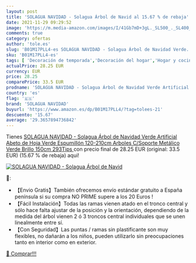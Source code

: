 ```yaml
---
layout: post
title: 'SOLAGUA NAVIDAD - Solagua Árbol de Navid al 15.67 % de rebaja'
date: 2021-11-29 09:29:52
image: 'https://m.media-amazon.com/images/I/41Gb7mD+3gL._SL500_._SL400_.jpg'
comments: true
category: ofertas
author: 'tole.es'
slug: 'B01M17PLL4-es SOLAGUA NAVIDAD - Solagua Árbol de Navidad Verde...'
sku: 'B01M17PLL4-es'
tags: [ 'Decoración de temporada','Decoración del hogar','Hogar y cocina','navidad','solagua navidad','Árboles de navidad', ]
actualPrice: 28.25 EUR
currency: EUR
price: 28.25
comparePrice: 33.5 EUR
prodname: 'SOLAGUA NAVIDAD - Solagua Árbol de Navidad Verde Artificial Abeto de Hoja Verde Espumillón 120-210cm Arboles C/Soporte Metálico  Verde Brillo  150cm 293Tips '
country: 'es'
flag: '🇪🇸'
brand: 'SOLAGUA NAVIDAD'
buyurl: 'https://www.amazon.es/dp/B01M17PLL4/?tag=tolees-21'
descuento: '15.67'
average: '29.3657894736842'
---
```


Tienes [SOLAGUA NAVIDAD - Solagua Árbol de Navidad Verde Artificial Abeto de Hoja Verde Espumillón 120-210cm Arboles C/Soporte Metálico  Verde Brillo  150cm 293Tips ](https://www.amazon.es/dp/B01M17PLL4/?tag=tolees-21) con precio final de  28.25 EUR (original: 33.5 EUR) (15.67 %  de rebaja) aqui!

[![SOLAGUA NAVIDAD - Solagua Árbol de Navid](https://m.media-amazon.com/images/I/41Gb7mD+3gL._SL500_._SL400_.jpg)](https://www.amazon.es/dp/B01M17PLL4/?tag=tolees-21)

🔎:

- 【Envio Gratis】También ofrecemos envío estándar gratuito a España península si su compra NO PRIME supere a los 20 Euros !
- 【Fácil Instalación】Todas las ramas vienen atado en el tronco central y sólo hace falta ajustar de la posición y la orientación, dependiendo de la medida del árbol vienen 2 ó 3 troncos central individuales que se unen linealmente entre sí.
- 【Con Seguridad】Las puntas / ramas sin plastificante son muy flexibles, no dañarán a los niños, pueden utilizarlo sin preocupaciones tanto en interior como en exterior.

[🛒 Comprar!!!](https://www.amazon.es/dp/B01M17PLL4/?tag=tolees-21)
